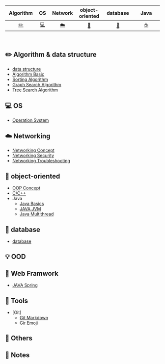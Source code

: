 <br>

| &nbsp;Algorithm&nbsp; | OS | &nbsp;Network&nbsp;|object-oriented| &nbsp;&nbsp;database&nbsp;&nbsp;|&nbsp;&nbsp;&nbsp;Java&nbsp;&nbsp;&nbsp;|         OOD|Web Framwork| &nbsp;&nbsp;&nbsp;Tools&nbsp;&nbsp;&nbsp; |Others| &nbsp;&nbsp;&nbsp;My notes&nbsp;&nbsp;&nbsp; |
| :---: | :----: | :---: | :----: | :----: | :----: | :----: | :----: | :----: |:----: | :----: |
| [:pencil2:](#pencil2-Algorithm) | [:computer:](#computer-OS) | [:cloud:](#cloud-Network) | [:art:](#art-object-oriented) | [:floppy_disk:](#floppy_disk-database) |[:coffee:](#coffee-java)| [:bulb:](#bulb-OOD) |[:penguin:](#penguin-Web-Framwork)|[:wrench:](#wrench-Tools)| [:watermelon:](#watermelon-Others) |[:memo:](#memo-Notes)|

<br>

## :pencil2: Algorithm & data structure
- [data structure](https://github.com/JiaoZhang-Amanda/CS-interview/blob/master/Data%20Structure/Data%20Structure%20Q.md)
- [Algorithm Basic](https://github.com/JiaoZhang-Amanda/CS-interview/blob/master/Algorithm/Algorithm%20Q.md)
- [Sorting Algorithm](https://github.com/JiaoZhang-Amanda/CS-interview/blob/master/Algorithm/Sorting%20Coding.md)
- [Graph Search Algorithm](https://github.com/JiaoZhang-Amanda/CS-interview/blob/master/Algorithm/Graph%20Search%20Coding.md)
- [Tree Search Algorithm](https://github.com/JiaoZhang-Amanda/CS-interview/blob/master/Algorithm/Tree%20Coding.md)
## :computer: OS
- [Operation System](https://github.com/JiaoZhang-Amanda/CS-interview/blob/master/Operating%20System/OS%20Interview%20Q.md)
## :cloud: Networking
- [Networking Concept](https://github.com/JiaoZhang-Amanda/CS-interview/blob/master/Networking/Networking%20Concept%20Interview%20Q.md)
- [Networking Security](https://github.com/JiaoZhang-Amanda/CS-interview/blob/master/Networking/Networking%20Security%20Interview%20Q.md)
- [Networking Troubleshooting](https://github.com/JiaoZhang-Amanda/CS-interview/blob/master/Networking/Networking%20Troubleshoot%20Interview%20Q.md)
## :art: object-oriented
- [OOP Concept](https://github.com/JiaoZhang-Amanda/CS-interview/blob/master/Object-Oriented%20Programming/C%26C%2B%2B%20Interview%20Q.md)
- [C/C++](https://github.com/JiaoZhang-Amanda/CS-interview/blob/master/Object-Oriented%20Programming/C:C%2B%2B%20Interview%20Q.md)
- Java
  - [Java Basics](https://github.com/JiaoZhang-Amanda/CS-interview/blob/master/Object-Oriented%20Programming/JAVA_Basics.md)
  - [JAVA JVM](https://github.com/JiaoZhang-Amanda/CS-interview/blob/master/Object-Oriented%20Programming/JAVA_JVM.md)
  - [Java Multithread](https://github.com/JiaoZhang-Amanda/CS-interview/blob/master/Object-Oriented%20Programming/JAVA_Multithread.md)
## :floppy_disk: database
- [database](https://github.com/JiaoZhang-Amanda/CS-interview/blob/master/Database/Database%20Interview%20Q.md)
## :bulb: OOD
## :penguin: Web Framwork
- [JAVA Spring](https://github.com/JiaoZhang-Amanda/CS-interview/blob/master/Web%20Framwork/Java%20Spring.md)
## :wrench: Tools
- [Git]
  - [Git Markdown](https://github.com/guodongxiaren/README/blob/master/README.md#%E4%BB%A3%E7%A0%81%E9%AB%98%E4%BA%AE)
  - [Gir Emoji](https://www.webfx.com/tools/emoji-cheat-sheet/)
## :watermelon: Others
## :memo: Notes
